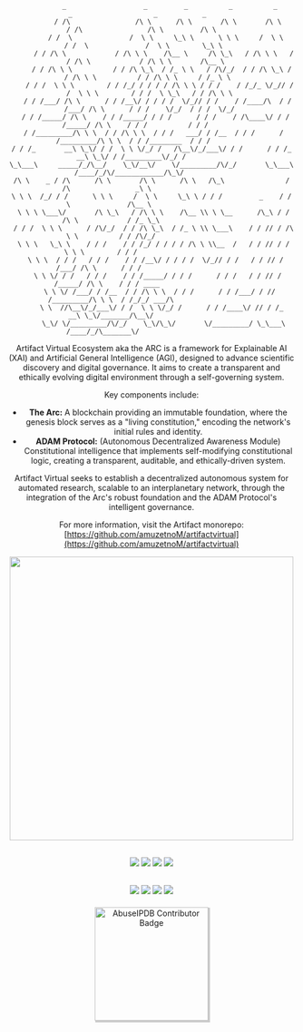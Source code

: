 <div align="center">

```
         _                   _         _          _          _          _                    _           _       
        / /\                /\ \      /\ \       /\ \       /\ \       / /\                /\ \         /\ \     
       / /  \              /  \ \     \_\ \      \ \ \     /  \ \     / /  \              /  \ \        \_\ \    
      / / /\ \            / /\ \ \    /\__ \     /\ \_\   / /\ \ \   / / /\ \            / /\ \ \       /\__ \   
     / / /\ \ \          / / /\ \_\  / /_ \ \   / /\/_/  / / /\ \_\ / / /\ \ \          / / /\ \ \     / /_ \ \  
    / / /  \ \ \        / / /_/ / / / / /\ \ \ / / /    / /_/_ \/_// / /  \ \ \        / / /  \ \_\   / / /\ \ \ 
   / / /___/ /\ \      / / /__\/ / / / /  \/_// / /    / /____/\  / / /___/ /\ \      / / /    \/_/  / / /  \/_/ 
  / / /_____/ /\ \    / / /_____/ / / /      / / /    / /\____\/ / / /_____/ /\ \    / / /          / / /        
 / /_________/\ \ \  / / /\ \ \  / / /   ___/ / /__  / / /      / /_________/\ \ \  / / /________  / / /         
/ / /_       __\ \_\/ / /  \ \ \/_/ /   /\__\/_/___\/ / /      / / /_       __\ \_\/ / /_________\/_/ /          
\_\___\     _____/_/\__/    \_\/__\/    \/_________/\/_/       \_\___\     /____/_/\/____________/\_\/           
/\ \    _ / /\      /\ \       /\ \      /\ \   /\_\               / /\                _\ \                      
\ \ \  /_/ / /      \ \ \     /  \ \     \_\ \ / / /         _    / /  \              /\__ \                     
 \ \ \ \___\/       /\ \_\   / /\ \ \    /\__ \\ \ \__      /\_\ / / /\ \            / /_ \_\                    
 / / /  \ \ \      / /\/_/  / / /\ \_\  / /_ \ \\ \___\    / / // / /\ \ \          / / /\/_/                    
 \ \ \   \_\ \    / / /    / / /_/ / / / / /\ \ \\__  /   / / // / /  \ \ \        / / /                         
  \ \ \  / / /   / / /    / / /__\/ / / / /  \/_// / /   / / // / /___/ /\ \      / / /                          
   \ \ \/ / /   / / /    / / /_____/ / / /      / / /   / / // / /_____/ /\ \    / / / ____                      
    \ \ \/ /___/ / /__  / / /\ \ \  / / /      / / /___/ / // /_________/\ \ \  / /_/_/ ___/\                    
     \ \  //\__\/_/___\/ / /  \ \ \/_/ /      / / /____\/ // / /_       __\ \_\/_______/\__\/                    
      \_\/ \/_________/\/_/    \_\/\_\/       \/_________/ \_\___\     /____/_/\_______\/                        

```

<div align="center">
Artifact Virtual Ecosystem aka the ARC is a framework for Explainable AI (XAI) and Artificial General Intelligence (AGI), designed to advance scientific discovery and digital governance. It aims to create a transparent and ethically evolving digital environment through a self-governing system.

Key components include:

*   **The Arc:** A blockchain providing an immutable foundation, where the genesis block serves as a "living constitution," encoding the network's initial rules and identity.
*   **ADAM Protocol:** (Autonomous Decentralized Awareness Module) Constitutional intelligence that implements self-modifying constitutional logic, creating a transparent, auditable, and ethically-driven system.

Artifact Virtual seeks to establish a decentralized autonomous system for automated research, scalable to an interplanetary network, through the integration of the Arc's robust foundation and the ADAM Protocol's intelligent governance.

For more information, visit the Artifact monorepo: [https://github.com/amuzetnoM/artifactvirtual](https://github.com/amuzetnoM/artifactvirtual)

<!-- Elegant Separator -->

<!-- Sophisticated Badge Stack with Blue Accents -->

<!-- Enhanced Technology Stack -->


<!-- Elegant Separator -->
<img src="https://user-images.githubusercontent.com/73097560/115834477-dbab4500-a447-11eb-908a-139a6edaec5c.gif" width="500" />

<!-- Sophisticated Badge Stack with Blue Accents -->
<div style="margin: 30px 0;">
  <img src="https://img.shields.io/badge/Python-3.11+-1e3a8a?style=for-the-badge&logo=python&logoColor=white&labelColor=1f2937" />
  <img src="https://img.shields.io/badge/TypeScript-5.0+-2563eb?style=for-the-badge&logo=typescript&logoColor=white&labelColor=1f2937" />
  <img src="https://img.shields.io/badge/Rust-1.70+-3b82f6?style=for-the-badge&logo=rust&logoColor=white&labelColor=1f2937" />
  <img src="https://img.shields.io/badge/Solidity-0.8+-60a5fa?style=for-the-badge&logo=solidity&logoColor=white&labelColor=1f2937" />
</div>

<!-- Enhanced Technology Stack -->
<div style="margin: 20px 0;">
  <img src="https://img.shields.io/badge/🧠-Multi--Agent%20AI-1e40af?style=flat-square&labelColor=374151&color=1e40af" />
  <img src="https://img.shields.io/badge/⚡-Real--time%20Inference-2563eb?style=flat-square&labelColor=374151&color=2563eb" />
  <img src="https://img.shields.io/badge/🔗-Constitutional%20Governance-3b82f6?style=flat-square&labelColor=374151&color=3b82f6" />
  <img src="https://img.shields.io/badge/💎-FUEL%20Protocol-60a5fa?style=flat-square&labelColor=374151&color=60a5fa" />
         
</div>
<a href="https://www.abuseipdb.com/user/224927" title="AbuseIPDB is an IP address blacklist for webmasters and sysadmins to report IP addresses engaging in abusive behavior on their networks">
	<img src="https://www.abuseipdb.com/contributor/224927.svg" alt="AbuseIPDB Contributor Badge" style="width: 200px;box-shadow: 2px 2px 1px 1px rgba(0, 0, 0, .2);">
</a>

</div>

